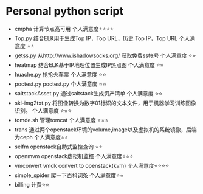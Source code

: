 # Personal python script
- cmpha 计算节点高可用  个人满意度:star::star::star::star:
- Top.py 结合ELK用于生成Top IP，Top URL，历史 Top IP，Top URL 个人满意度 :star::star:
- getss.py 从http://www.ishadowsocks.org/ 获取免费ss帐号 个人满意度 :star::star:
- heatmap 结合ELK基于IP地理位置生成IP热点图  个人满意度 :star::star:
- huache.py 抢抢火车票 个人满意度 :star::star:
- poctest.py poctest.py 个人满意度 :star::star:
- saltstackAsset.py 通过saltstack生成资产清单 个人满意度 :star::star:
- skl-img2txt.py  将图像转换为数字01标识的文本文件，用于机器学习训练图像识别。 个人满意度 :star::star::star:
- tomde.sh 管理tomcat 个人满意度 :star::star::star:
- trans 通过两个openstack环境的volume,image以及虚拟机的系统镜像，后端为ceph 个人满意度:star::star:
- selfm openstack自助式监控查询 :star::star:
- openmvm openstack虚拟机监控 个人满意度:star::star::star:
- vmconvert vmdk convert to openstack(kvm) 个人满意度:star::star::star::star:
- simple_spider 爬一下百科词条 个人满意度:star::star:
- billing 计费:star::star:
